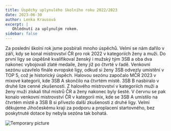 ```yaml
---
title: Úspěchy uplynulého školního roku 2022/2023
date: 2023-06-30
author: Lenka Krausová
excerpt: |
   Ohlédnutí za uplynulým rokem.
sidebar: false
---
```


<Post>

Za poslední školní rok jsme posbírali mnoho úspěchů. Velmi se nám dařilo v září, kdy se konal mistrovství ČR pro rok 2022 v kategoriích ženy a muži. Do první ligy se úspěšně kvalifikoval ženský i mužský tým 3SB a oba dva nakonec vybojovali zlaté medaile, ženy již po čtvrté v řadě. Venkovní sezónu uzavřelo finále evropské ligy, odkud si ženy 3SB odvezly umístění v TOP 5, což je historický úspěch. Halovou sezónu započalo MČR 2023 v mixové kategorii, kde 3SB A skončilo na čtvrtém místě. 3SB B nasbíralo v druhé lize cenné zkušenosti. Z halového mistrovství v kategoriích muži a ženy muži získali titul mistrů ČR a ženy nakonec byly šesté. V červnu se pak konalo venkovní mistrovství ČR v kategorii mix, kde se 3SB A umístilo na čtvrtém místě a 3SB B si přivezlo další zkušenosti z druhé ligy. Velmi děkujeme Jihočeskému kraji za podporu a proplacení startovného, bez poskytnuté dotace by nebyla sezóna tak bohatá.

<img class="post-picture" src="https://i0.wp.com/3sb.cz/wp-content/uploads/2022/01/1-unnamed.jpg?w=4032&ssl=1" alt="Temporary picture">

</Post>
